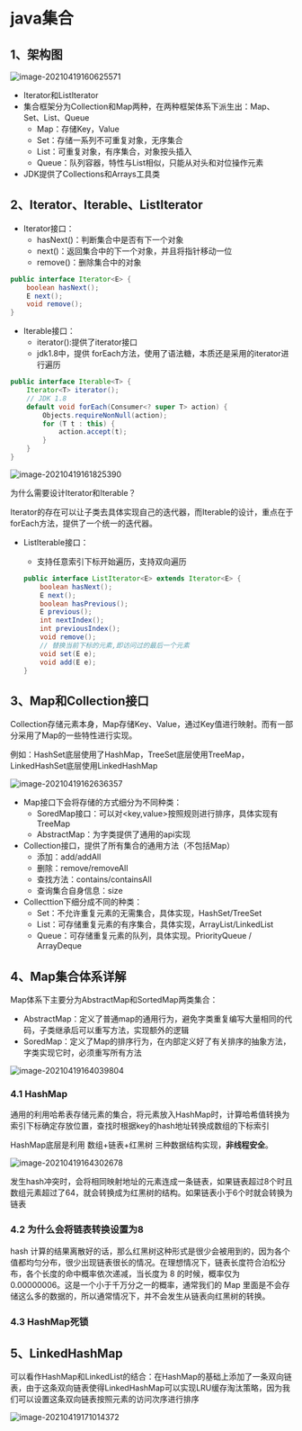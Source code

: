 # java集合

## 1、架构图

![image-20210419160625571](images/image-20210419160625571.png)

- Iterator和ListIterator
- 集合框架分为Collection和Map两种，在两种框架体系下派生出：Map、Set、List、Queue
  - Map：存储Key，Value
  - Set：存储一系列不可重复对象，无序集合
  - List：可重复对象，有序集合，对象按头插入
  - Queue：队列容器，特性与List相似，只能从对头和对位操作元素
- JDK提供了Collections和Arrays工具类

## 2、Iterator、Iterable、ListIterator

- Iterator接口：
  - hasNext()：判断集合中是否有下一个对象
  - next()：返回集合中的下一个对象，并且将指针移动一位
  - remove()：删除集合中的对象

```java
public interface Iterator<E> {
    boolean hasNext();
    E next();
    void remove();
}
```

- Iterable接口：
  - iterator():提供了iterator接口
  - jdk1.8中，提供 forEach方法，使用了语法糖，本质还是采用的iterator进行遍历

```java
public interface Iterable<T> {
    Iterator<T> iterator();
    // JDK 1.8
    default void forEach(Consumer<? super T> action) {
        Objects.requireNonNull(action);
        for (T t : this) {
            action.accept(t);
        }
    }
}
```

![image-20210419161825390](images/image-20210419161825390.png)

为什么需要设计Iterator和Iterable？

Iterator的存在可以让子类去具体实现自己的迭代器，而Iterable的设计，重点在于forEach方法，提供了一个统一的迭代器。

- ListIterable接口：

  - 支持任意索引下标开始遍历，支持双向遍历

  ```java
  public interface ListIterator<E> extends Iterator<E> {
      boolean hasNext();
      E next();
      boolean hasPrevious();
      E previous();
      int nextIndex();
      int previousIndex();
      void remove();
      // 替换当前下标的元素,即访问过的最后一个元素
      void set(E e);
      void add(E e);
  }
  ```



## 3、Map和Collection接口

Collection存储元素本身，Map存储Key、Value，通过Key值进行映射。而有一部分采用了Map的一些特性进行实现。

例如：HashSet底层使用了HashMap，TreeSet底层使用TreeMap，LinkedHashSet底层使用LinkedHashMap

![image-20210419162636357](images/image-20210419162636357.png)

- Map接口下会将存储的方式细分为不同种类：
  - SoredMap接口：可以对<key,value>按照规则进行排序，具体实现有TreeMap
  - AbstractMap：为字类提供了通用的api实现
- Collection接口，提供了所有集合的通用方法（不包括Map）
  - 添加：add/addAll
  - 删除：remove/removeAll
  - 查找方法：contains/containsAll
  - 查询集合自身信息：size
- Collecttion下细分成不同的种类：
  - Set：不允许重复元素的无需集合，具体实现，HashSet/TreeSet
  - List：可存储重复元素的有序集合，具体实现，ArrayList/LinkedList
  - Queue：可存储重复元素的队列，具体实现。PriorityQueue / ArrayDeque

## 4、Map集合体系详解

Map体系下主要分为AbstractMap和SortedMap两类集合：

- AbstractMap：定义了普通map的通用行为，避免字类重复编写大量相同的代码，子类继承后可以重写方法，实现额外的逻辑
- SoredMap：定义了Map的排序行为，在内部定义好了有关排序的抽象方法，字类实现它时，必须重写所有方法

![image-20210419164039804](images/image-20210419164039804.png)

### 4.1 HashMap

通用的利用哈希表存储元素的集合，将元素放入HashMap时，计算哈希值转换为索引下标确定存放位置，查找时根据key的hash地址转换成数组的下标索引

HashMap底层是利用 数组+链表+红黑树 三种数据结构实现，**非线程安全**。

![image-20210419164302678](images/image-20210419164302678.png)

发生hash冲突时，会将相同映射地址的元素连成一条链表，如果链表超过8个时且数组元素超过了64，就会转换成为红黑树的结构。如果链表小于6个时就会转换为链表

### 4.2 为什么会将链表转换设置为8

hash 计算的结果离散好的话，那么红黑树这种形式是很少会被用到的，因为各个值都均匀分布，很少出现链表很长的情况。在理想情况下，链表长度符合泊松分布，各个长度的命中概率依次递减，当长度为 8 的时候，概率仅为 0.00000006。这是一个小于千万分之一的概率，通常我们的 Map 里面是不会存储这么多的数据的，所以通常情况下，并不会发生从链表向红黑树的转换。

### 4.3 HashMap死锁



## 5、LinkedHashMap

可以看作HashMap和LinkedList的结合：在HashMap的基础上添加了一条双向链表，由于这条双向链表使得LinkedHashMap可以实现LRU缓存淘汰策略，因为我们可以设置这条双向链表按照元素的访问次序进行排序

![image-20210419171014372](images/image-20210419171014372.png)